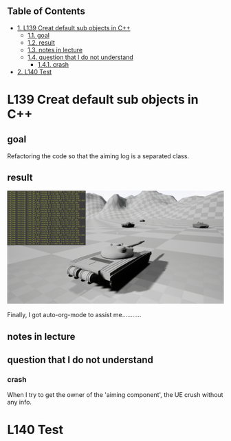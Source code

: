 <div id="table-of-contents">
<h2>Table of Contents</h2>
<div id="text-table-of-contents">
<ul>
<li><a href="#org89cf7ed">1. L139 Creat default sub objects in C++</a>
<ul>
<li><a href="#orgadca41d">1.1. goal</a></li>
<li><a href="#orgb6e447b">1.2. result</a></li>
<li><a href="#org9a12613">1.3. notes in lecture</a></li>
<li><a href="#org012ed77">1.4. question that I do not understand</a>
<ul>
<li><a href="#org87c746b">1.4.1. crash</a></li>
</ul>
</li>
</ul>
</li>
<li><a href="#orgf83c83e">2. L140 Test</a></li>
</ul>
</div>
</div>

<a id="org89cf7ed"></a>

# L139 Creat default sub objects in C++


<a id="orgadca41d"></a>

## goal

Refactoring the code so that the aiming log is a separated class.


<a id="orgb6e447b"></a>

## result

![Result](Source/screenCapture/tankBodyOutPutCorrectAimingLocation.png)

Finally, I got auto-org-mode to assist me&#x2026;&#x2026;&#x2026;..


<a id="org9a12613"></a>

## notes in lecture


<a id="org012ed77"></a>

## question that I do not understand


<a id="org87c746b"></a>

### crash

When I try to get the owner of the 'aiming component', the UE
crush without any info.


<a id="orgf83c83e"></a>

# L140 Test

